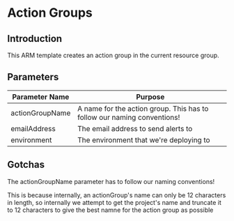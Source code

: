# Action Groups

## Introduction

This ARM template creates an action group in the current resource group.


## Parameters


| Parameter Name | Purpose     |
| -------------- | ----------- |
| actionGroupName | A name for the action group.  This has to follow our naming conventions! |
| emailAddress  | The email address to send alerts to |
| environment | The environment that we're deploying to |

## Gotchas

The actionGroupName parameter has to follow our naming conventions!

This is because internally, an actionGroup's name can only be 12 characters in length,  so internally we attempt to get the project's name and truncate it to 12 characters to give the best namne for the action group as possible
